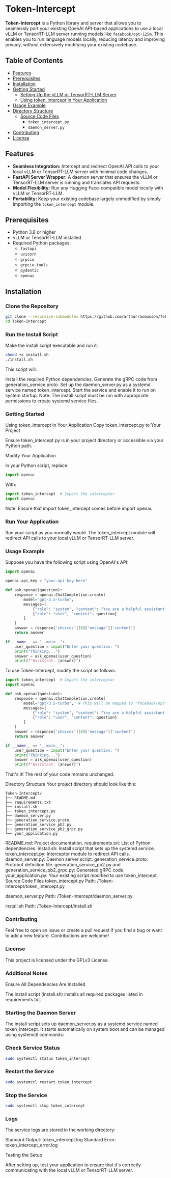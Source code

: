 # Token-Intercept

**Token-Intercept** is a Python library and server that allows you to seamlessly port your existing OpenAI API-based applications to use a local vLLM or TensorRT-LLM server running models like `facebook/opt-125m`. This enables you to run language models locally, reducing latency and improving privacy, without extensively modifying your existing codebase.

## Table of Contents
- [Features](#features)
- [Prerequisites](#prerequisites)
- [Installation](#installation)
- [Getting Started](#getting-started)
  - [Setting Up the vLLM or TensorRT-LLM Server](#setting-up-the-vllm-trt-server)
  - [Using token_intercept in Your Application](#using-token_intercept-in-your-application)
- [Usage Example](#usage-example)
- [Directory Structure](#directory-structure)
  - [Source Code Files](#source-code-files)
    - `token_intercept.py`
    - `daemon_server.py`
- [Contributing](#contributing)
- [License](#license)

## Features
- **Seamless Integration:** Intercept and redirect OpenAI API calls to your local vLLM or TensorRT-LLM server with minimal code changes.
- **FastAPI Server Wrapper:** A daemon server that ensures the vLLM or TensorRT-LLM server is running and translates API requests.
- **Model Flexibility:** Run any Hugging Face-compatible model locally with vLLM or TensorRT-LLM.
- **Portability:** Keep your existing codebase largely unmodified by simply importing the `token_intercept` module.

## Prerequisites
- Python 3.8 or higher
- vLLM or TensorRT-LLM installed
- Required Python packages:
  - `fastapi`
  - `uvicorn`
  - `grpcio`
  - `grpcio-tools`
  - `pydantic`
  - `openai`

## Installation

### Clone the Repository

```bash
git clone --recursive-submodules https://github.com/arthurrasmusson/Token-Intercept.git
cd Token-Intercept
```

### Run the Install Script
Make the install script executable and run it:

```bash
chmod +x install.sh
./install.sh
```

This script will:

Install the required Python dependencies.
Generate the gRPC code from generation_service.proto.
Set up the daemon_server.py as a systemd service named token_intercept.
Start the service and enable it to run on system startup.
Note: The install script must be run with appropriate permissions to create systemd service files.

### Getting Started
Using token_intercept in Your Application
Copy token_intercept.py to Your Project

Ensure token_intercept.py is in your project directory or accessible via your Python path.

Modify Your Application

In your Python script, replace:

```python
import openai
```
With:

```python
import token_intercept  # Import the interceptor
import openai
```
Note: Ensure that import token_intercept comes before import openai.

### Run Your Application

Run your script as you normally would. The token_intercept module will redirect API calls to your local vLLM or TensorRT-LLM server.

### Usage Example
Suppose you have the following script using OpenAI's API:

```python
import openai

openai.api_key = "your-api-key-here"

def ask_openai(question):
    response = openai.ChatCompletion.create(
        model="gpt-3.5-turbo",
        messages=[
            {"role": "system", "content": "You are a helpful assistant."},
            {"role": "user", "content": question}
        ]
    )
    answer = response['choices'][0]['message']['content']
    return answer

if __name__ == "__main__":
    user_question = input("Enter your question: ")
    print("Thinking...")
    answer = ask_openai(user_question)
    print(f"Assistant: {answer}")
```

To use Token-Intercept, modify the script as follows:

```python
import token_intercept  # Import the interceptor
import openai

def ask_openai(question):
    response = openai.ChatCompletion.create(
        model="gpt-3.5-turbo",  # This will be mapped to "facebook/opt-125m"
        messages=[
            {"role": "system", "content": "You are a helpful assistant."},
            {"role": "user", "content": question}
        ]
    )
    answer = response['choices'][0]['message']['content']
    return answer

if __name__ == "__main__":
    user_question = input("Enter your question: ")
    print("Thinking...")
    answer = ask_openai(user_question)
    print(f"Assistant: {answer}")
```
That's it! The rest of your code remains unchanged.

Directory Structure
Your project directory should look like this:

```
Token-Intercept/
├── README.md
├── requirements.txt
├── install.sh
├── token_intercept.py
├── daemon_server.py
├── generation_service.proto
├── generation_service_pb2.py
├── generation_service_pb2_grpc.py
└── your_application.py
```

README.md: Project documentation.
requirements.txt: List of Python dependencies.
install.sh: Install script that sets up the systemd service.
token_intercept.py: Interceptor module to redirect API calls.
daemon_server.py: Daemon server script.
generation_service.proto: Protobuf definition file.
generation_service_pb2.py and generation_service_pb2_grpc.py: Generated gRPC code.
your_application.py: Your existing script modified to use token_intercept.
Source Code Files
token_intercept.py
Path: /Token-Intercept/token_intercept.py


daemon_server.py
Path: /Token-Intercept/daemon_server.py


install.sh
Path: /Token-Intercept/install.sh


### Contributing
Feel free to open an issue or create a pull request if you find a bug or want to add a new feature. Contributions are welcome!

### License
This project is licensed under the GPLv3 License.

### Additional Notes
Ensure All Dependencies Are Installed

The install script (install.sh) installs all required packages listed in requirements.txt.

### Starting the Daemon Server

The install script sets up daemon_server.py as a systemd service named token_intercept. It starts automatically on system boot and can be managed using systemctl commands:

### Check Service Status

```bash
sudo systemctl status token_intercept
```

### Restart the Service
```bash
sudo systemctl restart token_intercept
```

### Stop the Service
```bash
sudo systemctl stop token_intercept
```

### Logs

The service logs are stored in the working directory:

Standard Output: token_intercept.log
Standard Error: token_intercept_error.log

Testing the Setup

After setting up, test your application to ensure that it's correctly communicating with the local vLLM or TensorRT-LLM server.
